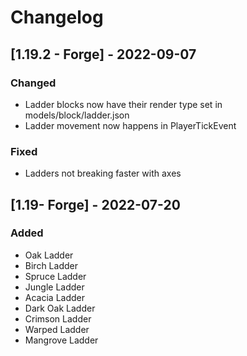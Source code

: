 # Changelog

## [1.19.2 - Forge] - 2022-09-07
### Changed
- Ladder blocks now have their render type set in models/block/ladder.json
- Ladder movement now happens in PlayerTickEvent
### Fixed
- Ladders not breaking faster with axes

## [1.19- Forge] - 2022-07-20
### Added
- Oak Ladder
- Birch Ladder
- Spruce Ladder
- Jungle Ladder
- Acacia Ladder
- Dark Oak Ladder
- Crimson Ladder
- Warped Ladder
- Mangrove Ladder
